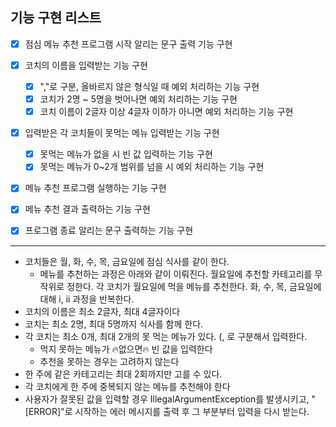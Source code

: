 ## 기능 구현 리스트

- [x] 점심 메뉴 추천 프로그램 시작 알리는 문구 출력 기능 구현
- [x] 코치의 이름을 입력받는 기능 구현
  - [x] ","로 구분, 올바르지 않은 형식일 때 예외 처리하는 기능 구현
  - [x] 코치가 2명 ~ 5명을 벗어나면 예외 처리하는 기능 구현
  - [x] 코치 이름이 2글자 이상 4글자 이하가 아니면 예외 처리하는 기능 구현
- [x] 입력받은 각 코치들이 못먹는 메뉴 입력받는 기능 구현
  - [x] 못먹는 메뉴가 없을 시 빈 값 입력하는 기능 구현
  - [x] 못먹는 메뉴가 0~2개 범위를 넘을 시 예외 처리하는 기능 구현
- [x] 메뉴 추천 프로그램 실행하는 기능 구현
- [x] 메뉴 추천 결과 출력하는 기능 구현
- [x] 프로그램 종료 알리는 문구 출력하는 기능 구현



---

- 코치들은 월, 화, 수, 목, 금요일에 점심 식사를 같이 한다.
  - 메뉴를 추천하는 과정은 아래와 같이 이뤄진다.
    월요일에 추천할 카테고리를 무작위로 정한다.
    각 코치가 월요일에 먹을 메뉴를 추천한다.
    화, 수, 목, 금요일에 대해 i, ii 과정을 반복한다.
- 코치의 이름은 최소 2글자, 최대 4글자이다
- 코치는 최소 2명, 최대 5명까지 식사를 함께 한다.
- 각 코치는 최소 0개, 최대 2개의 못 먹는 메뉴가 있다. (, 로 구분해서 입력한다.
  - 먹지 못하는 메뉴가 🔥없으면🔥 빈 값을 입력한다
  - 추천을 못하는 경우는 고려하지 않는다
- 한 주에 같은 카테고리는 최대 2회까지만 고를 수 있다.
- 각 코치에게 한 주에 중복되지 않는 메뉴를 추천해야 한다
- 사용자가 잘못된 값을 입력할 경우 IllegalArgumentException를 발생시키고, "[ERROR]"로 시작하는 에러 메시지를 출력 후 그 부분부터 입력을 다시 받는다.